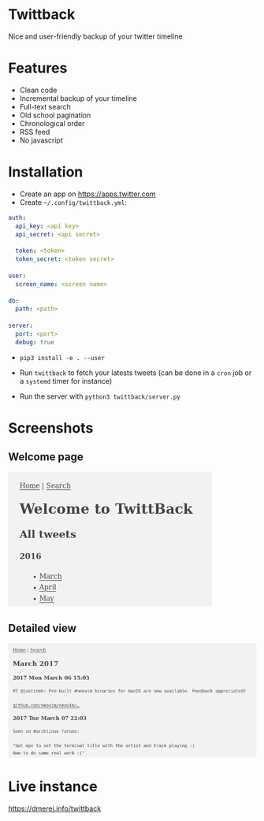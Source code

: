 Twittback
=========

Nice and user-friendly backup of your twitter timeline


# Features

* Clean code
* Incremental backup of your timeline
* Full-text search
* Old school pagination
* Chronological order
* RSS feed
* No javascript

# Installation

* Create an app on https://apps.twitter.com
* Create `~/.config/twittback.yml`:

```yaml
auth:
  api_key: <api key>
  api_secret: <api secret>

  token: <token>
  token_secret: <token secret>

user:
  screen_name: <screen name>

db:
  path: <path>

server:
  port: <port>
  debug: true
```

* `pip3 install -e . --user`

*  Run `twittback` to fetch your latests tweets (can be done
   in a `cron` job or a `systemd` timer for instance)

* Run the server with `python3 twittback/server.py`


# Screenshots

## Welcome page

![index screenshot](scrot/index.png?raw=true)

## Detailed view

![by month screenshot](scrot/by_month.png?raw=true)

# Live instance

https://dmerej.info/twittback
